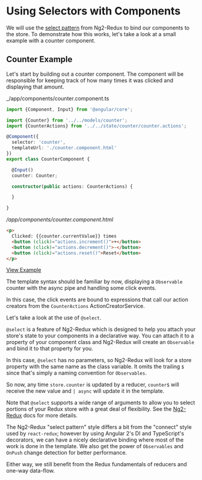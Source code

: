 # Using Selectors with Components

We will use the
[select pattern](https://github.com/angular-redux/ng2-redux#the-select-pattern)
from Ng2-Redux to bind our components to the store. To demonstrate how this
works, let's take a look at a small example with a counter component.

## Counter Example

Let's start by building out a counter component. The component will be
responsible for keeping track of how many times it was clicked and displaying
that amount.

_/app/components/counter.component.ts

```typescript
import {Component, Input} from '@angular/core';

import {Counter} from '../../models/counter';
import {CounterActions} from '../../state/counter/counter.actions';

@Component({
  selector: 'counter',
  templateUrl: './counter.component.html'
})
export class CounterComponent {

  @Input()
  counter: Counter;

  constructor(public actions: CounterActions) {

  }

}
```

_/app/components/counter.component.html_
```html
<p>
  Clicked: {{counter.currentValue}} times
  <button (click)="actions.increment()">+</button>
  <button (click)="actions.decrement()">-</button>
  <button (click)="actions.reset()">Reset</button>
</p>
```

[View Example](https://plnkr.co/edit/pujePgvmkyKHurXtOS3k?p=preview)

The template syntax should be familiar by now, displaying a `Observable` counter
with the async pipe and handling some click events.

In this case, the click events are bound to expressions that call our action
creators from the `CounterActions` ActionCreatorService.

Let's take a look at the use of `@select`.

`@select` is a feature of Ng2-Redux which is designed to help you attach your
store's state to your components in a declarative way. You can attach it to a
property of your component class and Ng2-Redux will create an
`Observable` and bind it to that property for you.

In this case, `@select` has no parameters, so Ng2-Redux will look for a store
property with the same name as the class variable. It omits the trailing `$`
since that's simply a naming convention for `Observables`.

So now, any time `store.counter` is updated by a reducer, `counter$` will
receive the new value and `| async` will update it in the template.

Note that `@select` supports a wide range of arguments to allow you to select
portions of your Redux store with a great deal of flexibility. See the
[Ng2-Redux](https://github.com/angular-redux/ng2-redux#the-select-pattern) docs
for more details.

The Ng2-Redux "select pattern" style differs a bit from the "connect"
style used by `react-redux`; however by using Angular 2's DI and TypeScript's
decorators, we can have a nicely declarative binding where most of the work is
done in the template. We also get the power of `Observables` and
`OnPush` change detection for better performance.

Either way, we still benefit from the Redux fundamentals of reducers and one-way
data-flow.
